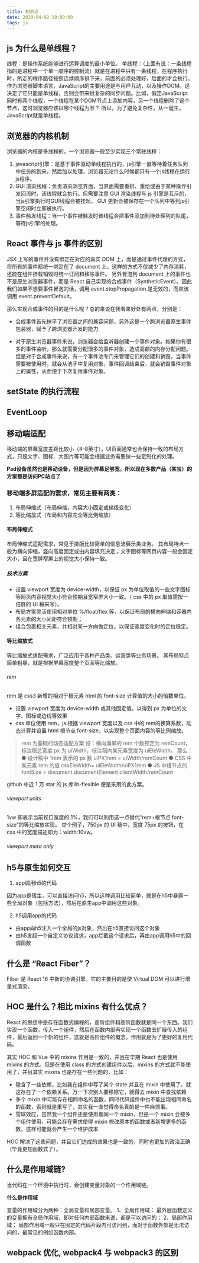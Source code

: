 ```yaml
---
title: 知识点
date: 2020-04-02 18:00:00
tags: js
---
```


## js 为什么是单线程？

线程：是操作系统能够进行运算调度的最小单位。
单线程：（上面有说：一条线程指的是进程中一个单一顺序的控制流）就是在进程中只有一条线程，在程序执行时，所走的程序路径按照连续顺序排下来，前面的必须处理好，后面的才会执行。
作为浏览器脚本语言，JavaScript的主要用途是与用户互动，以及操作DOM。这决定了它只能是单线程，否则会带来很复杂的同步问题。比如，假定JavaScript同时有两个线程，一个线程在某个DOM节点上添加内容，另一个线程删除了这个节点，这时浏览器应该以哪个线程为准？
所以，为了避免复杂性，从一诞生，JavaScript就是单线程。

## 浏览器的内核机制

浏览器的内核是多线程的，一个浏览器一般至少实现三个常驻线程：

1. javascript引擎：是基于事件驱动单线程执行的，js引擎一直等待着任务队列中任务的到来，然后加以处理，浏览器无论什么时候都只有一个js线程在运行js程序。
2. GUI 渲染线程：负责渲染浏览界面，当界面需要重排、重绘或由于某种操作引发回流时，该线程就会执行。但需要注意 GUI 渲染线程与 js 引擎是互斥的，当js引擎执行时GUI线程会被挂起，
GUI 更新会被保存在一个队列中等到js引擎空闲时立即被执行。
3. 事件触发线程：当一个事件被触发时该线程会把事件添加到待处理列的队尾，等待js引擎的处理。

## React 事件与 js 事件的区别

JSX 上写的事件并没有绑定在对应的真实 DOM 上，而是通过事件代理的方式，将所有的事件都统一绑定在了 document 上。这样的方式不仅减少了内存消耗，还能在组件挂载销毁时统一订阅和移除事件。
另外冒泡到 document 上的事件也不是原生浏览器事件，而是 React 自己实现的合成事件（SyntheticEvent）。因此我们如果不想要事件冒泡的话，调用 event.stopPropagation 是无效的，而应该调用 event.preventDefault。

那么实现合成事件的目的是什么呢？总的来说在我看来好处有两点，分别是：

* 合成事件首先抹平了浏览器之间的兼容问题，另外这是一个跨浏览器原生事件包装器，赋予了跨浏览器开发的能力

* 对于原生浏览器事件来说，浏览器会给监听器创建一个事件对象。如果你有很多的事件监听，那么就需要分配很多的事件对象，造成高额的内存分配问题。但是对于合成事件来说，有一个事件池专门来管理它们的创建和销毁，当事件需要被使用时，就会从池子中复用对象，事件回调结束后，就会销毁事件对象上的属性，从而便于下次复用事件对象。

## setState 的执行流程

## EventLoop

## 移动端适配

移动端的屏幕宽度差距比较小（4-8英寸），UI页面通常也会保持一致的布局方式，只是文字、图标、大图片等可能会根据业务需要做一些定制化的处理。

**Pad设备虽然也是移动设备，但是因为屏幕足够宽，所以现在多数产品（某宝）的方案都是访问PC站点了**

### 移动端多屏适配的需求，常见主要有两类：

1. 布局伸缩式（布局伸缩，内容大小固定或梯级变化）
2. 等比缩放式（布局和内容完全等比例缩放）

#### 布局伸缩式

布局伸缩式适配需求，常见于排版比较简单的信息流展示类业务。
其布局特点一般为横向伸缩，竖向高度固定或由内容填充决定；文字图标等网页内容一般会固定大小，且在宽屏窄屏上的视觉大小保持一致。

##### 技术方案

* 设置 viewport 宽度为 device-width，以保证 px 为单位取值的一些文字图标等网页内容视觉大小符合预期且宽窄屏大小一致。（ css 中的 px 取值需按一倍屏的 UI 稿来写）。
* 布局方案灵活使用相对单位 %/float/flex 等，以保证布局的横向伸缩和容器内各元素的大小间距符合预期；
* 组合包裹相关元素，并相对某一方向做定位，以保证宽度变化时的定位稳定。

#### 等比缩放式

等比缩放式适配需求，广泛应用于各种产品类、运营类等业务场景。
其布局特点简单粗暴，就是根据屏幕宽度整个页面等比缩放。

###### rem

rem 是 css3 新增的相对于根元素 html 的 font-size 计算值的大小的倍数单位。

* 设置 viewport 宽度为 device-width 或其他固定值，以得到 px 为单位的文字、图标或边线等效果
* css 单位使用 rem，js 根据 viewport 宽度以及 css 中的 rem的换算系数，动态计算并设置 html 根节点 font-size，以实现整个页面内容的等比例缩放。

> rem 为基础的动态适配方案
> 设：横向满屏的 rem 个数预定为 remCount，标注稿总宽度 px 为 uiWidth，标注稿内某元素宽度为 uiEleWidth。
> 那么：
> ● 设计稿中 1rem 表示的 px 数 uiPX1rem = uiWidth/remCount
> ● CSS 中某元素 rem 的值 cssEleWidth= uiEleWidth/uiPX1rem
> ● JS 中根节点的 fontSize = document.documentElement.clientWidth/remCount

github 中近 1 万 star 的 js 库lib-flexible 便是采用的此方案。

###### viewport units

1vw 即表示当前视口宽度的 1%，我们可以利用这一点替代“rem+根节点 font-size”的等比缩放实现。
举个例子，750px 的 UI 稿中，宽度 75px 的按钮，在 css 中的宽度描述即为：width:10vw。

###### viewport meta only

## h5与原生如何交互

1. app调用h5的代码

因为app是宿主，可以直接访问h5，所以这种调用比较简单，就是在h5中暴露一些全局对象（包括方法），然后在原生app中调用这些对象。

2. h5调用app的代码

* 由app向h5注入一个全局的js对象，然后在h5直接访问这个对象
* 由h5发起一个自定义协议请求，app拦截这个请求后，再由app调用h5中的回调函数

## 什么是 “React Fiber”？

Fiber 是 React 16 中新的协调引擎。它的主要目的是使 Virtual DOM 可以进行增量式渲染。

## HOC 是什么？相比 mixins 有什么优点？

React 的思想中是存在函数式编程的，高阶组件和高阶函数就是同一个东西。我们实现一个函数，传入一个组件，然后在函数内部再实现一个函数去扩展传入的组件，最后返回一个新的组件，这就是高阶组件的概念，作用就是为了更好的复用代码。

其实 HOC 和 Vue 中的 mixins 作用是一致的，并且在早期 React 也是使用 mixins 的方式。但是在使用 class 的方式创建组件以后，mixins 的方式就不能使用了，并且其实 mixins 也是存在一些问题的，比如：

* 隐含了一些依赖，比如我在组件中写了某个 state 并且在 mixin 中使用了，就这存在了一个依赖关系。万一下次别人要移除它，就得去 mixin 中查找依赖
* 多个 mixin 中可能存在相同命名的函数，同时代码组件中也不能出现相同命名的函数，否则就是重写了，其实我一直觉得命名真的是一件麻烦事。
* 雪球效应，虽然我一个组件还是使用着同一个 mixin，但是一个 mixin 会被多个组件使用，可能会存在需求使得 mixin 修改原本的函数或者新增更多的函数，这样可能就会产生一个维护成本

HOC 解决了这些问题，并且它们达成的效果也是一致的，同时也更加的政治正确（毕竟更加函数式了）。

## 什么是作用域链?

当代码在一个环境中执行时，会创建变量对象的一个作用域链。

**什么是作用域**

变量的作用域分为两种：全局变量和局部变量。
1、全局作用域： 最外层函数定义的变量拥有全局作用域，即对任何内部函数来说，都是可以访问的；
2、局部作用域： 局部作用域一般只在固定的代码片段内可访问到，而对于函数外部是无法访问的，最常见的例如函数内部。

## webpack 优化, webpack4 与 webpack3 的区别
